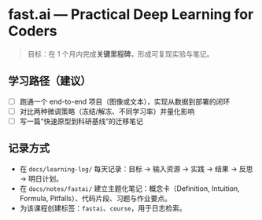 # fast.ai — Practical Deep Learning for Coders

> 目标：在 1 个月内完成**关键里程碑**，形成可复现实验与笔记。

## 学习路径（建议）
- [ ] 跑通一个 end-to-end 项目（图像或文本），实现从数据到部署的闭环
- [ ] 对比两种微调策略（冻结/解冻、不同学习率）并量化影响
- [ ] 写一篇“快速原型到科研基线”的迁移笔记

## 记录方式
- 在 `docs/learning-log/` 每天记录：目标 → 输入资源 → 实践 → 结果 → 反思 → 明日计划。
- 在 `docs/notes/fastai/` 建立主题化笔记：概念卡（Definition, Intuition, Formula, Pitfalls）、代码片段、习题与作业要点。
- 为该课程创建标签：`fastai`、`course`，用于日志检索。
